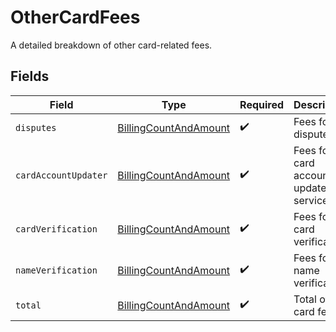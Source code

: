 # OtherCardFees

A detailed breakdown of other card-related fees.


## Fields

| Field                                                                     | Type                                                                      | Required                                                                  | Description                                                               |
| ------------------------------------------------------------------------- | ------------------------------------------------------------------------- | ------------------------------------------------------------------------- | ------------------------------------------------------------------------- |
| `disputes`                                                                | [BillingCountAndAmount](../../models/components/BillingCountAndAmount.md) | :heavy_check_mark:                                                        | Fees for disputes.                                                        |
| `cardAccountUpdater`                                                      | [BillingCountAndAmount](../../models/components/BillingCountAndAmount.md) | :heavy_check_mark:                                                        | Fees for card account updater services.                                   |
| `cardVerification`                                                        | [BillingCountAndAmount](../../models/components/BillingCountAndAmount.md) | :heavy_check_mark:                                                        | Fees for card verification.                                               |
| `nameVerification`                                                        | [BillingCountAndAmount](../../models/components/BillingCountAndAmount.md) | :heavy_check_mark:                                                        | Fees for name verification.                                               |
| `total`                                                                   | [BillingCountAndAmount](../../models/components/BillingCountAndAmount.md) | :heavy_check_mark:                                                        | Total other card fees.                                                    |